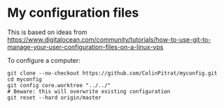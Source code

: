 # My configuration files

This is based on ideas from 
https://www.digitalocean.com/community/tutorials/how-to-use-git-to-manage-your-user-configuration-files-on-a-linux-vps

To configure a computer:

    git clone --no-checkout https://github.com/ColinPitrat/myconfig.git
    cd myconfig
    git config core.worktree "../../"
    # Beware: this will overwrite existing configuration
    git reset --hard origin/master

